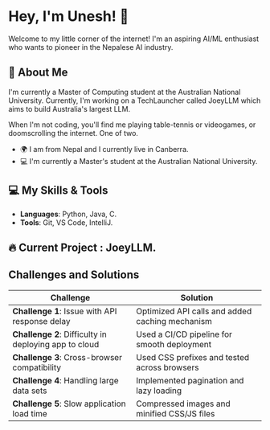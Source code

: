 # Hey, I'm Unesh! 👋

Welcome to my little corner of the internet! I'm an aspiring AI/ML enthusiast who wants to pioneer in the Nepalese AI industry.

## 🚀 About Me

I'm currently a Master of Computing student at the Australian National University. Currently, I'm working on a TechLauncher called JoeyLLM which aims to build Australia's largest LLM.

When I'm not coding, you'll find me playing table-tennis or videogames, or doomscrolling the internet. One of two.

- 🌍 I am from Nepal and I currently live in Canberra.
- 💻 I'm currently a Master's student at the Australian National University.
  

## 💻 My Skills & Tools

- **Languages**: Python, Java, C.
- **Tools**: Git, VS Code, IntelliJ.

## 🔥 Current Project : JoeyLLM.

## Challenges and Solutions

| **Challenge**                                    | **Solution**                                          |
|--------------------------------------------------|------------------------------------------------------|
| **Challenge 1**: Issue with API response delay   | Optimized API calls and added caching mechanism      |
| **Challenge 2**: Difficulty in deploying app to cloud | Used a CI/CD pipeline for smooth deployment          |
| **Challenge 3**: Cross-browser compatibility     | Used CSS prefixes and tested across browsers         |
| **Challenge 4**: Handling large data sets       | Implemented pagination and lazy loading              |
| **Challenge 5**: Slow application load time     | Compressed images and minified CSS/JS files          |





